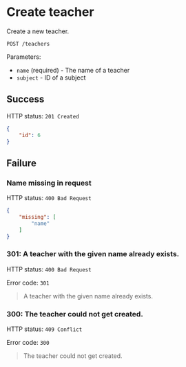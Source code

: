 # Create teacher

Create a new teacher.

```
POST /teachers
```

Parameters:

- `name` (required) - The name of a teacher
- `subject` - ID of a subject

## Success

HTTP status: `201 Created`

```json
{
	"id": 6
}
```

## Failure

### Name missing in request

HTTP status: `400 Bad Request`

```json
{
	"missing": [
		"name"
	]
}
```

### 301: A teacher with the given name already exists.

HTTP status: `400 Bad Request`

Error code: `301`
> A teacher with the given name already exists.

### 300: The teacher could not get created.

HTTP status: `409 Conflict`

Error code: `300`
> The teacher could not get created.

